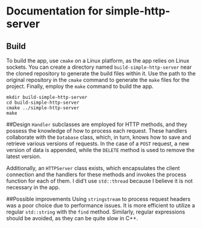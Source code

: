 Documentation for simple-http-server
===================

## Build
To build the app, use `cmake` on a Linux platform, as the app relies on Linux sockets.
You can create a directory named `build-simple-http-server` near the cloned repository to generate the build files within it.
Use the path to the original repository in the `cmake` command to generate the `make` files for the project.
Finally, employ the `make` command to build the app.

```
mkdir build-simple-http-server
cd build-simple-http-server
cmake ../simple-http-server
make
```

##Design
`Handler` subclasses are employed for HTTP methods, and they possess the knowledge of how to process each request.
These handlers collaborate with the `Database` class, which, in turn, knows how to save and retrieve various versions of requests.
In the case of a `POST` request, a new version of data is appended, while the `DELETE` method is used to remove the latest version.

Additionally, an `HTTPServer` class exists, which encapsulates the client connection and the handlers for these methods and invokes the process function for each of them.
I did't use `std::thread` because I believe it is not necessary in the app.

##Possible improvements
Using `stringstream` to process request headers was a poor choice due to performance issues.
It is more efficient to utilize a regular `std::string` with the `find` method.
Similarly, regular expressions should be avoided, as they can be quite slow in C++.

